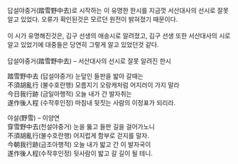 답설야중거(踏雪野中去)로 시작하는 이 유명한 한시를 지금껏 서산대사의 선시로 잘못 알고 있었다. 오류가 확인된것은 모르던 원전이 밝혀졌기 때문이다.  
​  
이 시가 유명해진것은, 김구 선생의 애송시로 알려졌고, 김구 선생 또한 서산대사의 시로 알고 있었기에 대중들은 당연히 그렇게 알고 있었던것 같다.  
​  
답설야중거(踏雪野中去) – 서산대사의 선시로 잘못 알려진 한시​  

​踏雪野中去 (답설야중거) 눈덮인 들판을 밟아 갈때는  
不須胡亂行 (불수호란행) 모름지기 오랑캐처럼 어지러이 가지 말라  
今日我行跡 (금일아행적) 오늘 내가 간 발자취는  
遂作後人程 (수작후인정) 마침내 뒷짓는 사람의 이정표가 되리라.

야설(野雪)​ – 이양연  
穿雪野中去(천설야중거) 눈을 뚫고 들판 길을 걸어가노니  
不須胡亂行(불수호란행) 어지럽게 함부로 걷지를 말자.  
今朝我行跡(금조아행적) 오늘 내가 밟고 간 이 발자국이  
遂作後人程(수작후인정) 뒷사람이 밟고 갈 길이 될 테니.